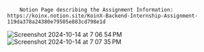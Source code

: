```
    Notion Page describing the Assignment Information: https://koinx.notion.site/KoinX-Backend-Internship-Assignment-119da378a24380e79505e883cd798e1d
```

![Screenshot 2024-10-14 at 7 06 54 PM](https://github.com/user-attachments/assets/3995d727-b6b2-4a96-8fba-f579f1d72f7b)
![Screenshot 2024-10-14 at 7 07 35 PM](https://github.com/user-attachments/assets/45ee4fd5-0709-4e1d-8d1e-8693bf25ed06)

